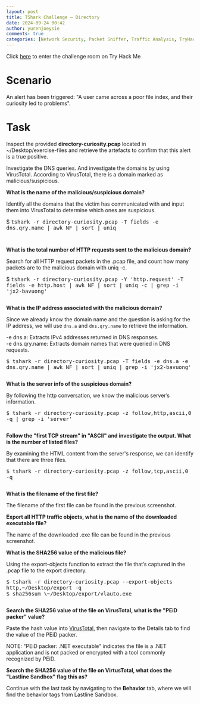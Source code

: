 ```yaml
---
layout: post
title: TShark Challenge – Directory
date: 2024-09-24 00:42
author: yurenjoeysie
comments: true
categories: [Network Security, Packet Sniffer, Traffic Analysis, TryHackMe Challenge Rooms, TShark]
---
```

<!-- wp:paragraph {"fontSize":"small"} -->
<p class="has-small-font-size">Click <a href="https://tryhackme.com/r/room/tsharkchallengesone">here</a> to enter the challenge room on Try Hack Me</p>
<!-- /wp:paragraph -->

<!-- wp:heading {"level":1,"fontSize":"large"} -->
<h1 class="wp-block-heading has-large-font-size">Scenario</h1>
<!-- /wp:heading -->

<!-- wp:paragraph {"align":"justify","fontSize":"small"} -->
<p class="has-text-align-justify has-small-font-size">An alert has been triggered: "A user came across a poor file index, and their curiosity led to problems". </p>
<!-- /wp:paragraph -->

<!-- wp:heading {"level":1,"fontSize":"large"} -->
<h1 class="wp-block-heading has-large-font-size">Task</h1>
<!-- /wp:heading -->

<!-- wp:paragraph {"align":"justify","fontSize":"small"} -->
<p class="has-text-align-justify has-small-font-size">Inspect the provided <strong>directory-curiosity.pcap</strong> located in ~/Desktop/exercise-files and retrieve the artefacts to confirm that this alert is a true positive.</p>
<!-- /wp:paragraph -->

<!-- wp:paragraph {"align":"justify","fontSize":"small"} -->
<p class="has-text-align-justify has-small-font-size">Investigate the DNS queries. And investigate the domains by using VirusTotal. According to VirusTotal, there is a domain marked as malicious/suspicious.</p>
<!-- /wp:paragraph -->

<!-- wp:paragraph {"fontSize":"small"} -->
<p class="has-small-font-size"><strong>What is the name of the malicious/suspicious domain?</strong></p>
<!-- /wp:paragraph -->

<!-- wp:paragraph {"align":"justify","fontSize":"small"} -->
<p class="has-text-align-justify has-small-font-size">Identify all the domains that the victim has communicated with and input them into VirusTotal to determine which ones are suspicious.</p>
<!-- /wp:paragraph -->

<!-- wp:paragraph {"align":"justify","backgroundColor":"tertiary","fontSize":"small"} -->
<p class="has-text-align-justify has-tertiary-background-color has-background has-small-font-size">$ <kbd>tshark -r directory-curiosity.pcap -T fields -e dns.qry.name | awk NF | sort | uniq</kbd></p>
<!-- /wp:paragraph -->

<!-- wp:image {"id":1629,"sizeSlug":"large","linkDestination":"media"} -->
<figure class="wp-block-image size-large"><a href="https://1earnwithren.wordpress.com/wp-content/uploads/2024/09/image-572.png"><img src="https://1earnwithren.wordpress.com/wp-content/uploads/2024/09/image-572.png?w=1024" alt="" class="wp-image-1629" /></a></figure>
<!-- /wp:image -->

<!-- wp:image {"id":1624,"sizeSlug":"large","linkDestination":"none"} -->
<figure class="wp-block-image size-large"><img src="https://1earnwithren.wordpress.com/wp-content/uploads/2024/09/image-571.png?w=1024" alt="" class="wp-image-1624" /></figure>
<!-- /wp:image -->

<!-- wp:paragraph {"align":"justify","fontSize":"small"} -->
<p class="has-text-align-justify has-small-font-size"><strong>What is the total number of HTTP requests sent to the malicious domain?</strong></p>
<!-- /wp:paragraph -->

<!-- wp:paragraph {"align":"justify","fontSize":"small"} -->
<p class="has-text-align-justify has-small-font-size">Search for all HTTP request packets in the .pcap file, and count how many packets are to the malicious domain with uniq -c.</p>
<!-- /wp:paragraph -->

<!-- wp:paragraph {"align":"justify","backgroundColor":"tertiary","fontSize":"small"} -->
<p class="has-text-align-justify has-tertiary-background-color has-background has-small-font-size">$ <kbd>tshark -r directory-curiosity.pcap -Y 'http.request' -T fields -e http.host | awk NF | sort | uniq -c | grep -i 'jx2-bavuong'</kbd></p>
<!-- /wp:paragraph -->

<!-- wp:image {"id":1631,"sizeSlug":"large","linkDestination":"media"} -->
<figure class="wp-block-image size-large"><a href="https://1earnwithren.wordpress.com/wp-content/uploads/2024/09/image-573.png"><img src="https://1earnwithren.wordpress.com/wp-content/uploads/2024/09/image-573.png?w=1024" alt="" class="wp-image-1631" /></a></figure>
<!-- /wp:image -->

<!-- wp:paragraph {"align":"justify","fontSize":"small"} -->
<p class="has-text-align-justify has-small-font-size"><strong>What is the IP address associated with the malicious domain?</strong></p>
<!-- /wp:paragraph -->

<!-- wp:paragraph {"fontSize":"small"} -->
<p class="has-small-font-size">Since we already know the domain name and the question is asking for the IP address, we will use&nbsp;<code>dns.a</code>&nbsp;and&nbsp;<code>dns.qry.name</code>&nbsp;to retrieve the information.</p>
<!-- /wp:paragraph -->

<!-- wp:paragraph {"align":"justify","backgroundColor":"tertiary","fontSize":"small"} -->
<p class="has-text-align-justify has-tertiary-background-color has-background has-small-font-size">-e dns.a: Extracts IPv4 addresses returned in DNS responses.<br>-e dns.qry.name: Extracts domain names that were queried in DNS requests.</p>
<!-- /wp:paragraph -->

<!-- wp:paragraph {"align":"justify","backgroundColor":"tertiary","fontSize":"small"} -->
<p class="has-text-align-justify has-tertiary-background-color has-background has-small-font-size"><kbd>$ tshark -r directory-curiosity.pcap -T fields -e dns.a -e dns.qry.name | awk NF | sort | uniq | grep -i 'jx2-bavuong'</kbd></p>
<!-- /wp:paragraph -->

<!-- wp:image {"id":1633,"sizeSlug":"large","linkDestination":"media"} -->
<figure class="wp-block-image size-large"><a href="https://1earnwithren.wordpress.com/wp-content/uploads/2024/09/image-574.png"><img src="https://1earnwithren.wordpress.com/wp-content/uploads/2024/09/image-574.png?w=1024" alt="" class="wp-image-1633" /></a></figure>
<!-- /wp:image -->

<!-- wp:paragraph {"align":"justify","fontSize":"small"} -->
<p class="has-text-align-justify has-small-font-size"><strong>What is the server info of the suspicious domain?</strong></p>
<!-- /wp:paragraph -->

<!-- wp:paragraph {"fontSize":"small"} -->
<p class="has-small-font-size">By following the http conversation, we know the malicious server’s information.</p>
<!-- /wp:paragraph -->

<!-- wp:paragraph {"align":"justify","backgroundColor":"tertiary","fontSize":"small"} -->
<p class="has-text-align-justify has-tertiary-background-color has-background has-small-font-size"><kbd>$ tshark -r directory-curiosity.pcap -z follow,http,ascii,0 -q | grep -i 'server'</kbd></p>
<!-- /wp:paragraph -->

<!-- wp:image {"id":1635,"sizeSlug":"large","linkDestination":"media"} -->
<figure class="wp-block-image size-large"><a href="https://1earnwithren.wordpress.com/wp-content/uploads/2024/09/image-575.png"><img src="https://1earnwithren.wordpress.com/wp-content/uploads/2024/09/image-575.png?w=1024" alt="" class="wp-image-1635" /></a></figure>
<!-- /wp:image -->

<!-- wp:paragraph {"align":"justify","fontSize":"small"} -->
<p class="has-text-align-justify has-small-font-size"><strong>Follow the "first TCP stream" in "ASCII" and investigate the output. What is the number of listed files?</strong></p>
<!-- /wp:paragraph -->

<!-- wp:paragraph {"fontSize":"small"} -->
<p class="has-small-font-size">By examining the HTML content from the server's response, we can identify that there are three files.</p>
<!-- /wp:paragraph -->

<!-- wp:paragraph {"align":"justify","backgroundColor":"tertiary","fontSize":"small"} -->
<p class="has-text-align-justify has-tertiary-background-color has-background has-small-font-size"><kbd>$ tshark -r directory-curiosity.pcap -z follow,tcp,ascii,0 -q</kbd></p>
<!-- /wp:paragraph -->

<!-- wp:image {"id":1637,"sizeSlug":"large","linkDestination":"media"} -->
<figure class="wp-block-image size-large"><a href="https://1earnwithren.wordpress.com/wp-content/uploads/2024/09/image-576.png"><img src="https://1earnwithren.wordpress.com/wp-content/uploads/2024/09/image-576.png?w=1024" alt="" class="wp-image-1637" /></a></figure>
<!-- /wp:image -->

<!-- wp:paragraph {"fontSize":"small"} -->
<p class="has-small-font-size"><strong>What is the filename of the first file?</strong></p>
<!-- /wp:paragraph -->

<!-- wp:paragraph {"fontSize":"small"} -->
<p class="has-small-font-size">The filename of the first file can be found in the previous screenshot.</p>
<!-- /wp:paragraph -->

<!-- wp:paragraph {"align":"justify","fontSize":"small"} -->
<p class="has-text-align-justify has-small-font-size"><strong>Export all HTTP traffic objects, what is the name of the downloaded executable file?</strong></p>
<!-- /wp:paragraph -->

<!-- wp:paragraph {"fontSize":"small"} -->
<p class="has-small-font-size">The name of the downloaded .exe file can be found in the previous screenshot.</p>
<!-- /wp:paragraph -->

<!-- wp:paragraph {"fontSize":"small"} -->
<p class="has-small-font-size"><strong>What is the SHA256 value of the malicious file?</strong></p>
<!-- /wp:paragraph -->

<!-- wp:paragraph {"fontSize":"small"} -->
<p class="has-small-font-size">Using the export-objects function to extract the file that’s captured in the .pcap file to the export directory.</p>
<!-- /wp:paragraph -->

<!-- wp:paragraph {"align":"justify","backgroundColor":"tertiary","fontSize":"small"} -->
<p class="has-text-align-justify has-tertiary-background-color has-background has-small-font-size"><kbd>$ tshark -r directory-curiosity.pcap --export-objects http,~/Desktop/export -q<br>$ sha256sum <kbd>\~/Desktop/export</kbd>/vlauto.exe</kbd></p>
<!-- /wp:paragraph -->

<!-- wp:image {"id":1640,"sizeSlug":"large","linkDestination":"media"} -->
<figure class="wp-block-image size-large"><a href="https://1earnwithren.wordpress.com/wp-content/uploads/2024/09/image-577.png"><img src="https://1earnwithren.wordpress.com/wp-content/uploads/2024/09/image-577.png?w=1024" alt="" class="wp-image-1640" /></a></figure>
<!-- /wp:image -->

<!-- wp:paragraph {"fontSize":"small"} -->
<p class="has-small-font-size"><strong>Search the SHA256 value of the file on VirusTotal, what is the "PEiD packer" value?</strong></p>
<!-- /wp:paragraph -->

<!-- wp:paragraph {"align":"justify","fontSize":"small"} -->
<p class="has-text-align-justify has-small-font-size">Paste the hash value into <a href="https://www.virustotal.com/gui/file/b4851333efaf399889456f78eac0fd532e9d8791b23a86a19402c1164aed20de/details">VirusTotal</a>, then navigate to the Details tab to find the value of the PEiD packer.</p>
<!-- /wp:paragraph -->

<!-- wp:paragraph {"backgroundColor":"tertiary","fontSize":"small"} -->
<p class="has-tertiary-background-color has-background has-small-font-size">NOTE: "PEiD packer: .NET executable" indicates the file is a .NET application and is not packed or encrypted with a tool commonly recognized by PEiD.</p>
<!-- /wp:paragraph -->

<!-- wp:paragraph {"align":"justify","fontSize":"small"} -->
<p class="has-text-align-justify has-small-font-size"><strong>Search the SHA256 value of the file on VirtusTotal, what does the "Lastline Sandbox" flag this as?</strong></p>
<!-- /wp:paragraph -->

<!-- wp:paragraph {"align":"justify","fontSize":"small"} -->
<p class="has-text-align-justify has-small-font-size">Continue with the last task by navigating to the <strong>Behavior</strong> tab, where we will find the behavior tags from Lastline Sandbox.</p>
<!-- /wp:paragraph -->

<!-- wp:image {"id":1643,"sizeSlug":"large","linkDestination":"media"} -->
<figure class="wp-block-image size-large"><a href="https://1earnwithren.wordpress.com/wp-content/uploads/2024/09/image-578.png"><img src="https://1earnwithren.wordpress.com/wp-content/uploads/2024/09/image-578.png?w=1024" alt="" class="wp-image-1643" /></a></figure>
<!-- /wp:image -->
